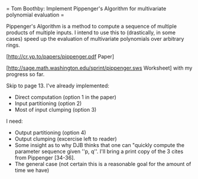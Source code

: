 = Tom Boothby: Implement Pippenger's Algorithm for multivariate polynomial evaluation =

Pippenger's Algorithm is a method to compute a sequence of multiple products of multiple inputs.  I intend to use this to (drastically, in some cases) speed up the evaluation of multivariate polynomials over arbitrary rings.

[http://cr.yp.to/papers/pippenger.pdf Paper]

[http://sage.math.washington.edu/sprint/pippenger.sws Worksheet] with my progress so far.

Skip to page 13.  I've already implemented:

 * Direct computation (option 1 in the paper)
 * Input partitioning (option 2)
 * Most of input clumping (option 3)

I need:
 * Output partitioning (option 4)
 * Output clumping (excercise left to reader)
 * Some insight as to why DJB thinks that one can "quickly compute the parameter sequence given ''p, q''.  I'll bring a print copy of the 3 cites from Pippenger [34-36].
 * The general case (not certain this is a reasonable goal for the amount of time we have)
